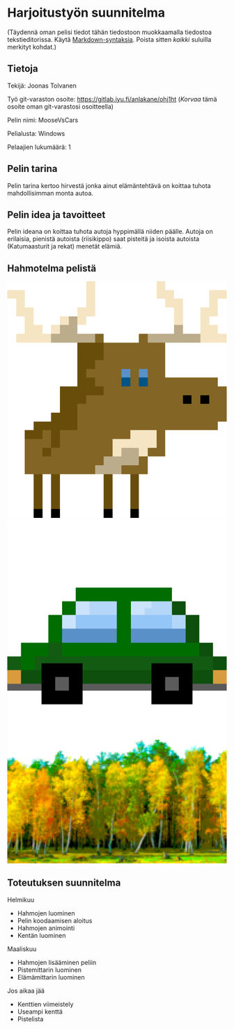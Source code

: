 # Harjoitustyön suunnitelma

(Täydennä oman pelisi tiedot tähän tiedostoon muokkaamalla 
tiedostoa tekstieditorissa. Käytä [Markdown-syntaksia](https://about.gitlab.com/handbook/markdown-guide/).
Poista sitten *kaikki* suluilla merkityt kohdat.)

## Tietoja 

Tekijä: Joonas Tolvanen

Työ git-varaston osoite: <https://gitlab.jyu.fi/anlakane/ohj1ht> (*Korvaa* tämä osoite oman git-varastosi osoitteella)

Pelin nimi: MooseVsCars

Pelialusta: Windows

Pelaajien lukumäärä: 1

## Pelin tarina

Pelin tarina kertoo hirvestä jonka ainut elämäntehtävä on koittaa tuhota mahdollisimman monta autoa. 

## Pelin idea ja tavoitteet

Pelin ideana on koittaa tuhota autoja hyppimällä niiden päälle. Autoja on erilaisia, pienistä autoista 
(riisikippo) saat pisteitä ja isoista autoista (Katumaasturit ja rekat) menetät elämiä.

## Hahmotelma pelistä



![Hirvi](hirvimalli1.jpg "Pixelart tyylillä tehty hirvi")
![Auto](riisikippo.jpg "Yksi autoista, jonka tuhoamalla saat pisteitä")
![Tausta](tausta1.jpg "Pelin tausta")

## Toteutuksen suunnitelma

Helmikuu

- Hahmojen luominen
- Pelin koodaamisen aloitus
- Hahmojen animointi
- Kentän luominen

Maaliskuu

- Hahmojen lisääminen peliin
- Pistemittarin luominen
- Elämämittarin luominen

Jos aikaa jää

- Kenttien viimeistely
- Useampi kenttä
- Pistelista
